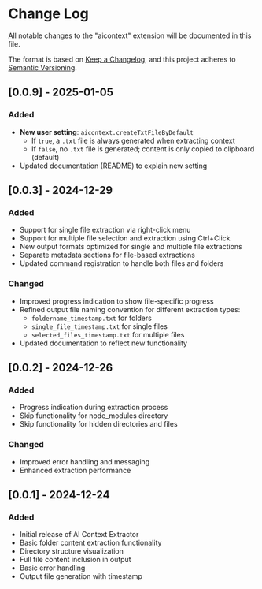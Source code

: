 # Change Log

All notable changes to the "aicontext" extension will be documented in this file.

The format is based on [Keep a Changelog](http://keepachangelog.com/),
and this project adheres to [Semantic Versioning](https://semver.org/spec/v2.0.0.html).


## [0.0.9] - 2025-01-05

### Added
- **New user setting**: `aicontext.createTxtFileByDefault`
  - If `true`, a `.txt` file is always generated when extracting context
  - If `false`, no `.txt` file is generated; content is only copied to clipboard (default)
- Updated documentation (README) to explain new setting

## [0.0.3] - 2024-12-29

### Added
- Support for single file extraction via right-click menu
- Support for multiple file selection and extraction using Ctrl+Click
- New output formats optimized for single and multiple file extractions
- Separate metadata sections for file-based extractions
- Updated command registration to handle both files and folders

### Changed
- Improved progress indication to show file-specific progress
- Refined output file naming convention for different extraction types:
  - `foldername_timestamp.txt` for folders
  - `single_file_timestamp.txt` for single files
  - `selected_files_timestamp.txt` for multiple files
- Updated documentation to reflect new functionality

## [0.0.2] - 2024-12-26

### Added
- Progress indication during extraction process
- Skip functionality for node_modules directory
- Skip functionality for hidden directories and files

### Changed
- Improved error handling and messaging
- Enhanced extraction performance

## [0.0.1] - 2024-12-24

### Added
- Initial release of AI Context Extractor
- Basic folder content extraction functionality
- Directory structure visualization
- Full file content inclusion in output
- Basic error handling
- Output file generation with timestamp